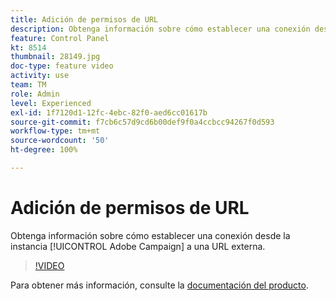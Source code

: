 ```yaml
---
title: Adición de permisos de URL
description: Obtenga información sobre cómo establecer una conexión desde la instancia de Adobe Campaign a una URL externa.
feature: Control Panel
kt: 8514
thumbnail: 28149.jpg
doc-type: feature video
activity: use
team: TM
role: Admin
level: Experienced
exl-id: 1f7120d1-12fc-4ebc-82f0-aed6cc01617b
source-git-commit: f7cb6c57d9cd6b00def9f0a4ccbcc94267f0d593
workflow-type: tm+mt
source-wordcount: '50'
ht-degree: 100%

---
```


# Adición de permisos de URL

Obtenga información sobre cómo establecer una conexión desde la instancia [!UICONTROL Adobe Campaign] a una URL externa.

>[!VIDEO](https://video.tv.adobe.com/v/28149?quality=12)

Para obtener más información, consulte la [documentación del producto](https://experienceleague.adobe.com/docs/control-panel/using/instances-settings/url-permissions.html?lang=es).
